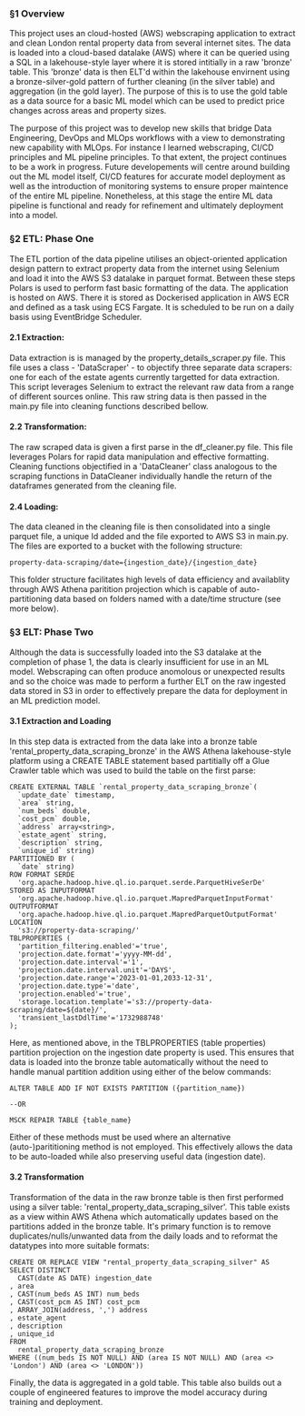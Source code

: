 ### §1 Overview

This project uses an cloud-hosted (AWS) webscraping application to extract and clean London rental property data from several internet sites. The data is loaded into a cloud-based datalake (AWS) where it can be queried using a SQL in a lakehouse-style
layer where it is stored intitially in a raw 'bronze' table. This 'bronze' data is then ELT'd within the lakehouse envirnent using a bronze-silver-gold pattern of further cleaning (in the silver table) and aggregation (in the gold layer). The purpose of this is to use 
the gold table as a data source for a basic ML model which can be used to predict price changes across areas and property sizes. 

The purpose of this project was to develop new skills that bridge Data Engineering, DevOps and MLOps workflows with a view to demonstrating new capability with MLOps. For instance I learned webscraping, CI/CD principles and ML pipeline principles. To that extent, the 
project continues to be a work in progress. Future developements will centre around building out the ML model itself, CI/CD features for accurate model deployment as well as the introduction of monitoring systems to ensure proper maintence of the entire ML pipeline.
Nonetheless, at this stage the entire ML data pipeline is functional and ready for refinement and ultimately deployment into a model. 

### §2 ETL: Phase One 

The ETL portion of the data pipeline utilises an object-oriented application design pattern to extract property data from the internet using Selenium and load it into the AWS S3 datalake in parquet format. Between these steps Polars is used to perform fast basic 
formatting of the data. The application is hosted on AWS. There it is stored as Dockerised application in AWS ECR and defined as a task using ECS Fargate. It is scheduled to be run on a daily basis using EventBridge Scheduler. 

#### 2.1 Extraction:

Data extraction is is managed by the property_details_scraper.py file. This file uses a class - 'DataScraper' - to objectify three separate data scrapers: one for each of the estate agents currently targetted for data extraction. This script leverages Selenium to 
extract the relevant raw data from a range of different sources online. This raw string data is then passed in the main.py file into cleaning functions described bellow.

#### 2.2 Transformation:

The raw scraped data is given a first parse in the df_cleaner.py file. This file leverages Polars for rapid data manipulation and effective formatting. Cleaning functions objectified in a 'DataCleaner' class analogous to the scraping functions in DataCleaner individually 
handle the return of the dataframes generated from the cleaning file. 

#### 2.4 Loading: 

The data cleaned in the cleaning file is then consolidated into a single parquet file, a unique Id added and the file exported to AWS S3 in main.py. The files are exported to a bucket with the following structure: 

```
property-data-scraping/date={ingestion_date}/{ingestion_date}
```

This folder structure facilitates high levels of data efficiency and availablity through AWS Athena paritition projection which is capable of auto-partitioning data based on folders named with a date/time structure (see more below).  

### §3 ELT: Phase Two

Although the data is successfully loaded into the S3 datalake at the completion of phase 1, the data is clearly insufficient for use in an ML model. Webscraping can often produce anomolous or unexpected results and so the choice was made to perform a further ELT on the 
raw ingested data stored in S3 in order to effectively prepare the data for deployment in an ML prediction model. 

#### 3.1 Extraction and Loading

In this step data is extracted from the data lake into a bronze table 'rental_property_data_scraping_bronze' in the AWS Athena lakehouse-style platform using a CREATE TABLE statement based partitially off a Glue Crawler table which was used to build the table on the 
first parse:  
```
CREATE EXTERNAL TABLE `rental_property_data_scraping_bronze`(
  `update_date` timestamp, 
  `area` string, 
  `num_beds` double, 
  `cost_pcm` double, 
  `address` array<string>, 
  `estate_agent` string, 
  `description` string, 
  `unique_id` string)
PARTITIONED BY ( 
  `date` string)
ROW FORMAT SERDE 
  'org.apache.hadoop.hive.ql.io.parquet.serde.ParquetHiveSerDe' 
STORED AS INPUTFORMAT 
  'org.apache.hadoop.hive.ql.io.parquet.MapredParquetInputFormat' 
OUTPUTFORMAT 
  'org.apache.hadoop.hive.ql.io.parquet.MapredParquetOutputFormat'
LOCATION
  's3://property-data-scraping/'
TBLPROPERTIES (
  'partition_filtering.enabled'='true', 
  'projection.date.format'='yyyy-MM-dd', 
  'projection.date.interval'='1', 
  'projection.date.interval.unit'='DAYS', 
  'projection.date.range'='2023-01-01,2033-12-31', 
  'projection.date.type'='date', 
  'projection.enabled'='true', 
  'storage.location.template'='s3://property-data-scraping/date=${date}/', 
  'transient_lastDdlTime'='1732988748'
);
```
Here, as mentioned above, in the TBLPROPERTIES (table properties) partition projection on the ingestion date property is used. This ensures that data is loaded into the bronze table automatically without the need to handle manual partition addition using either of the
below commands: 
```
ALTER TABLE ADD IF NOT EXISTS PARTITION ({partition_name})

--OR

MSCK REPAIR TABLE {table_name}
```
Either of these methods must be used where an alternative (auto-)parititioning method is not employed. This effectively allows the data to be auto-loaded while also preserving useful data (ingestion date).

#### 3.2 Transformation

Transformation of the data in the raw bronze table is then first performed using a silver table: 'rental_property_data_scraping_silver'. This table exists as a view within AWS Athena which automatically updates based on the partitions added in the bronze table. It's 
primary function is to remove duplicates/nulls/unwanted data from the daily loads and to reformat the datatypes into more suitable formats: 
```
CREATE OR REPLACE VIEW "rental_property_data_scraping_silver" AS 
SELECT DISTINCT
  CAST(date AS DATE) ingestion_date
, area
, CAST(num_beds AS INT) num_beds
, CAST(cost_pcm AS INT) cost_pcm
, ARRAY_JOIN(address, ',') address
, estate_agent
, description
, unique_id
FROM
  rental_property_data_scraping_bronze
WHERE ((num_beds IS NOT NULL) AND (area IS NOT NULL) AND (area <> 'London') AND (area <> 'LONDON'))
```
Finally, the data is aggregated in a gold table. This table also builds out a couple of engineered features to improve the model accuracy during training and deployment.  










